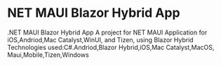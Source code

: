 # NET MAUI Blazor Hybrid App
.NET MAUI Blazor Hybrid App  A project for NET MAUI Application for iOS,Andriod,Mac Catalyst,WinUI, and Tizen, using Blazor Hybrid   Technologies used:C#.Andriod,Blazor Hybrid,iOS,Mac Catalyst,MacOS, Maui,Mobile,Tizen,Windows
